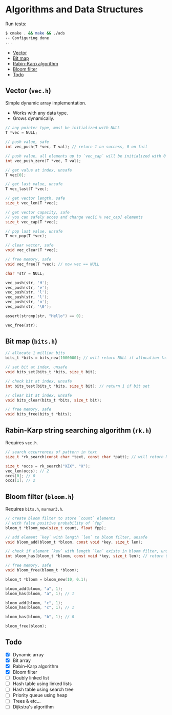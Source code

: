 # Algorithms and Data Structures

Run tests:

```bash
$ cmake . && make && ./ads
-- Configuring done
...
```

* [Vector](#vector-vech)
* [Bit map](#bit-map-bitsh)
* [Rabin-Karp algorithm](#rabin-karp-string-searching-algorithm-rkh)
* [Bloom filter](#bloom-filter-bloomh)
* [Todo](#todo)

## Vector (`vec.h`)

Simple dynamic array implementation.

* Works with any data type.
* Grows dynamically.

```c
// any pointer type, must be initialized with NULL
T *vec = NULL;

// push value, safe
int vec_push(T *vec, T val); // return 1 on success, 0 on fail

// push value, all elements up to `vec_cap` will be initialized with 0
int vec_push_zero(T *vec, T val);

// get value at index, unsafe
T vec[0];

// get last value, unsafe
T vec_last(T *vec);

// get vector length, safe
size_t vec_len(T *vec);

// get vector capacity, safe
// you can safely acces and change vec[i % vec_cap] elements
size_t vec_cap(T *vec);

// pop last value, unsafe
T vec_pop(T *vec);

// clear vector, safe
void vec_clear(T *vec);

// free memory, safe
void vec_free(T *vec); // now vec == NULL
```

```c
char *str = NULL;

vec_push(str, 'H');
vec_push(str, 'e');
vec_push(str, 'l');
vec_push(str, 'l');
vec_push(str, 'o');
vec_push(str, '\0');

assert(strcmp(str, "Hello") == 0);

vec_free(str);
```

## Bit map (`bits.h`)

```c
// allocate 1 million bits
bits_t *bits = bits_new(1000000); // will return NULL if allocation failed

// set bit at index, unsafe
void bits_set(bits_t *bits, size_t bit);

// check bit at index, unsafe
int bits_test(bits_t *bits, size_t bit); // return 1 if bit set

// clear bit at index, unsafe
void bits_clear(bits_t *bits, size_t bit);

// free memory, safe
void bits_free(bits_t *bits);
```

## Rabin-Karp string searching algorithm (`rk.h`)

Requires `vec.h`.

```c
// search occurrences of pattern in text
size_t *rk_search(const char *text, const char *patt); // will return NULL if arguments are invalid
```

```c
size_t *occs = rk_search("XZX", "X");
vec_len(occs); // 2
occs[0]; // 0
occs[1]; // 2
```

## Bloom filter (`bloom.h`)

Requires `bits.h`, `murmur3.h`.

```c
// create bloom filter to store `count` elements
// with false positive probability of `fpp`
bloom_t *bloom_new(size_t count, float fpp);

// add element `key` with length `len` to bloom filter, unsafe
void bloom_add(bloom_t *bloom, const void *key, size_t len);

// check if element `key` with length `len` exists in bloom filter, unsafe
int bloom_has(bloom_t *bloom, const void *key, size_t len); // return 0 if NOT exists, 1 if EXISTS or NOT EXISTS

// free memory, safe
void bloom_free(bloom_t *bloom);
```

```c
bloom_t *bloom = bloom_new(10, 0.1);

bloom_add(bloom, "a", 1);
bloom_has(bloom, "a", 1); // 1

bloom_add(bloom, "c", 1);
bloom_has(bloom, "c", 1); // 1

bloom_has(bloom, "b", 1); // 0

bloom_free(bloom);
```

## Todo

- [x] Dynamic array
- [x] Bit array
- [x] Rabin–Karp algorithm
- [x] Bloom filter
- [ ] Doubly linked list
- [ ] Hash table using linked lists
- [ ] Hash table using search tree
- [ ] Priority queue using heap
- [ ] Trees & etc...
- [ ] Dijkstra's algorithm
